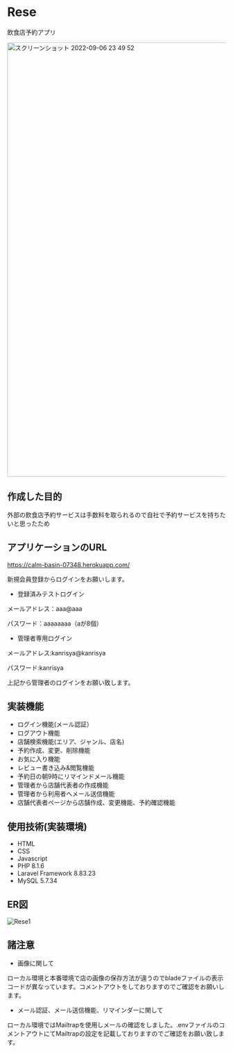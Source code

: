 # Rese
飲食店予約アプリ

<img width="1000" alt="スクリーンショット 2022-09-06 23 49 52" src="https://user-images.githubusercontent.com/103934454/188666572-a4c7b16d-59dc-4715-ab2f-b7026de38730.png">

## 作成した目的
外部の飲食店予約サービスは手数料を取られるので自社で予約サービスを持ちたいと思ったため

## アプリケーションのURL
https://calm-basin-07348.herokuapp.com/

新規会員登録からログインをお願いします。

- 登録済みテストログイン

メールアドレス：aaa@aaa

パスワード：aaaaaaaa（aが8個）


- 管理者専用ログイン

メールアドレス:kanrisya@kanrisya

パスワード:kanrisya

上記から管理者のログインをお願い致します。


## 実装機能
- ログイン機能(メール認証）
- ログアウト機能
- 店舗検索機能(エリア、ジャンル、店名)
- 予約作成、変更、削除機能
- お気に入り機能
- レビュー書き込み&閲覧機能
- 予約日の朝9時にリマインドメール機能
- 管理者から店舗代表者の作成機能
- 管理者から利用者へメール送信機能
- 店舗代表者ページから店舗作成、変更機能、予約確認機能

## 使用技術(実装環境)
- HTML
- CSS
- Javascript
- PHP 8.1.6
- Laravel Framework 8.83.23
- MySQL  5.7.34 

## ER図
![Rese1](https://user-images.githubusercontent.com/103934454/190387480-56f5e9b6-c860-4be8-ad04-d1cd43a5337b.svg)




## 諸注意
- 画像に関して

ローカル環境と本番環境で店の画像の保存方法が違うのでbladeファイルの表示コードが異なっています。コメントアウトをしておりますのでご確認をお願いします。
- メール認証、メール送信機能、リマインダーに関して

ローカル環境ではMailtrapを使用しメールの確認をしました。.envファイルのコメントアウトにてMailtrapの設定を記載しておりますのでご確認をお願い致します。
